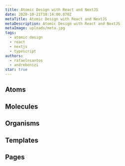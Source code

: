```yaml
---
title: Atomic Design with React and NextJS
date: 2020-10-21T18:14:00.870Z
metaTitle: Atomic Design with React and NextJS
metaDescription: Atomic Design with React and NextJS
metaImage: uploads/meta.jpg
tags:
  - atomic design
  - react
  - nextjs
  - typescript
authors:
  - rafaelnsantos
  - andrebonizi
star: true
---
```

## Atoms

## Molecules

## Organisms

## Templates

## Pages